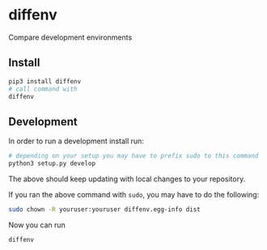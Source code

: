 # diffenv
Compare development environments

## Install

```bash
pip3 install diffenv
# call command with
diffenv
```


## Development

In order to run a development install run:

```bash
# depending on your setup you may have to prefix sudo to this command
python3 setup.py develop
```

The above should keep updating with local changes to your repository.

If you ran the above command with `sudo`, you may have to do the following:

```bash
sudo chown -R youruser:youruser diffenv.egg-info dist
```

Now you can run
```bash
diffenv
```
